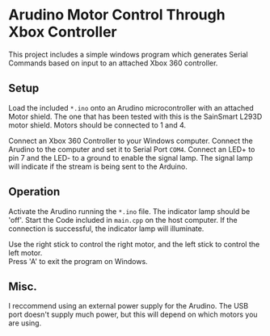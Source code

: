# Arudino Motor Control Through Xbox Controller
This project includes a simple windows program which generates Serial Commands based on input to an attached Xbox 360 controller.

## Setup
Load the included `*.ino` onto an Arudino microcontroller with an attached Motor shield.  The one that has been tested with this is the SainSmart L293D motor shield.  Motors should be connected to 1 and 4.  

Connect an Xbox 360 Controller to your Windows computer.  Connect the Arudino to the computer and set it to Serial Port `COM4`. Connect an LED+ to pin 7 and the LED- to a ground to enable the signal lamp.  The signal lamp will indicate if the stream is being sent to the Arduino.  

## Operation
Activate the Arudino running the `*.ino` file.  The indicator lamp should be 'off'.  Start the Code included in `main.cpp` on the host computer.  If the connection is successful, the indicator lamp will illuminate.  

Use the right stick to control the right motor, and the left stick to control the left motor.  
Press 'A' to exit the program on Windows.  

## Misc.
I reccommend using an external power supply for the Arudino.  The USB port doesn't supply much power, but this will depend on which motors you are using.  

